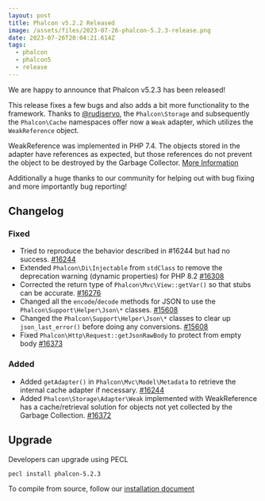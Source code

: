 ```yaml
---
layout: post
title: Phalcon v5.2.2 Released
image: /assets/files/2023-07-26-phalcon-5.2.3-release.png
date: 2023-07-26T20:04:21.614Z
tags:
  - phalcon
  - phalcon5
  - release
---
```

We are happy to announce that Phalcon v5.2.3 has been released!

<!--more-->

This release fixes a few bugs and also adds a bit more functionality to the framework. Thanks to [@rudiservo](https://github.com/rudiservo), the `Phalcon\Storage` and subsequently the `Phalcon\Cache` namespaces offer now a `Weak` adapter, which utilizes the `WeakReference` object.

WeakReference was implemented in PHP 7.4. The objects stored in the adapter have references as expected, but those references do not prevent the object to be destroyed by the Garbage Collector. [More Information](https://www.php.net/manual/en/class.weakreference.php)

Additionally a huge thanks to our community for helping out with bug fixing and more importantly bug reporting!

## Changelog

### Fixed
- Tried to reproduce the behavior described in #16244 but had no success. [#16244](https://github.com/phalcon/cphalcon/issues/16244)
- Extended `Phalcon\Di\Injectable` from `stdClass` to remove the deprecation warning (dynamic properties) for PHP 8.2 [#16308](https://github.com/phalcon/cphalcon/issues/16308)
- Corrected the return type of `Phalcon\Mvc\View::getVar()` so that stubs can be accurate. [#16276](https://github.com/phalcon/cphalcon/issues/16276)
- Changed all the `encode`/`decode` methods for JSON to use the `Phalcon\Support\Helper\Json\*` classes. [#15608](https://github.com/phalcon/cphalcon/issues/15608)
- Changed the `Phalcon\Support\Helper\Json\*` classes to clear up `json_last_error()` before doing any conversions. [#15608](https://github.com/phalcon/cphalcon/issues/15608)
- Fixed `Phalcon\Http\Request::getJsonRawBody` to protect from empty body [#16373](https://github.com/phalcon/cphalcon/issues/16373)

### Added
- Added `getAdapter()` in `Phalcon\Mvc\Model\Metadata` to retrieve the internal cache adapter if necessary. [#16244](https://github.com/phalcon/cphalcon/issues/16244)
- Added `Phalcon\Storage\Adapter\Weak` implemented with WeakReference has a cache/retrieval solution for objects not yet collected by the Garbage Collection. [#16372](https://github.com/phalcon/cphalcon/issues/16372)


## Upgrade
Developers can upgrade using PECL

```bash
pecl install phalcon-5.2.3
```

To compile from source, follow our [installation document](https://docs.phalcon.io/5.0/en/installation)
